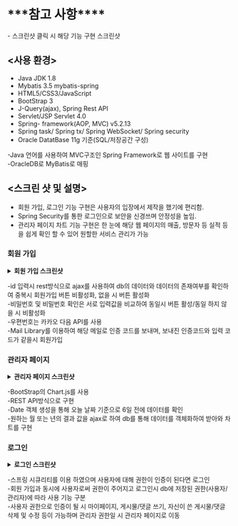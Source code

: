 <h1>***참고 사항****</h1>
- 스크린샷 클릭 시 해당 기능 구현 스크린샷      

## <사용 환경>
- Java JDK 1.8
- Mybatis 3.5 mybatis-spring
- HTML5/CSS3/JavaScript
- BootStrap 3
- J-Query(ajax), Spring Rest API
- Servlet/JSP Servlet 4.0
- Spring- framework(AOP, MVC)  v5.2.13
- Spring task/ Spring tx/ Spring WebSocket/ Spring security
- Oracle DatatBase 11g 기준(SQL/저장공간 구성)

-Java 언어를 사용하여 MVC구조인 Spring Framework로 웹 사이트를 구현   
-OracleDB로  MyBatis로 매핑

## <스크린 샷 및 설명>

- 회원 가입, 로그인 기능 구현은 사용자의 입장에서 제작을 했기에 편리함.
- Spring Security를 통한 로그인으로 보안을 신경쓰며 안정성을  높임.
- 관리자 페이지 차트 기능 구현은 한 눈에 해당 웹 페이지의 매출, 방문자 등 실적 등을 쉽게 확인 할 수 있어 원할한 서비스 관리가 가능

<h3>회원 가입</h3>
<details close>
  <summary> 
    <b>회원 가입 스크린샷</b><br>
  </summary>
<일치 시>
![image](https://user-images.githubusercontent.com/66732896/112922019-b9731f80-9146-11eb-872f-5a310d715ae2.png)

<불일치 시>
![image](https://user-images.githubusercontent.com/66732896/112922086-d4de2a80-9146-11eb-8378-de263423c316.png)

</details>

-id 입력시 rest방식으로 ajax를 사용하여 db의 데이터와 데이터의 존재여부를 확인하여 중복시 회원가입 버튼 비활성화, 없을 시 버튼 활성화   
-비밀번호 및 비밀번호 확인은 서로 입력값을 비교하여 동일시 버튼 활성/동일 하지 않을 시 비활성화   
-우편번호는 카카오 다음 API를 사용   
-Mail Library를 이용하여 해당 메일로 인증 코드를 보내며, 보내진 인증코드와 입력 코드가 같을시 회원가입

<h3>관리자 페이지</h3>
<details close>
  <summary> 
    <b>관리자 페이지 스크린샷</b><br>
  </summary>

<메인 차트 및 일별 상황표>
![mainChart](https://user-images.githubusercontent.com/66732896/112921058-11a92200-9145-11eb-9a70-7602fde512a9.png)

<년/월 차트>
![chart](https://user-images.githubusercontent.com/66732896/112921632-16baa100-9146-11eb-84e7-929b9c3a5fdb.PNG)

</details>

-BootStrap의 Chart.js를 사용   
-REST API방식으로 구현   
-Date 객체 생성을 통해 오늘 날짜 기준으로 6일 전에 데이터를 확인      
-원하는 월 또는 년의 결과 값을 ajax로 하여 db를 통해 데이터를 객체화하여 받아와 차트를 구현

<h3>로그인</h3>
<details close>
  <summary> 
    <b>로그인 스크린샷</b><br>
  </summary>

<권한이 없을 시>

![image](https://user-images.githubusercontent.com/66732896/112922240-18d12f80-9147-11eb-992d-d7f93d0b63c2.png)

<사용자 권한이 있을시>

![image](https://user-images.githubusercontent.com/66732896/112922438-72d1f500-9147-11eb-852d-e1662c52d95c.png)

</details>

-스프링 시큐리티를 이용 하였으며 사용자에 대해 권한이 인증이 된다면 로그인   
-회원 가입과 동시에 사용자로써 권한이 주어지고 로그인시 db에 저장된 권한(사용자/관리자)에 따라 사용 기능 구분   
-사용자 권한으로 인증이 될 시 마이페이지, 게시물/댓글 쓰기, 자신이 쓴 게시물/댓글 삭제 및 수정 등이 가능하며 관리자 권한일 시 관리자 페이지로 이동




